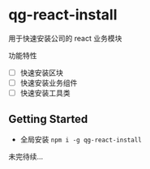 # qg-react-install

用于快速安装公司的 react 业务模块

功能特性

- [ ] 快速安装区块
- [ ] 快速安装业务组件
- [ ] 快速安装工具类

## Getting Started

- 全局安装 `npm i -g qg-react-install`

未完待续...
